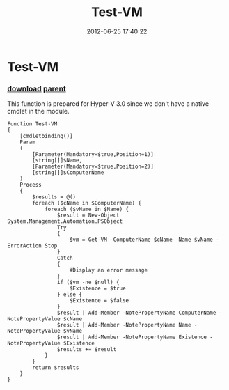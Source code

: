 ﻿---
pid:            3482
parent:         3481
children:       
poster:         Huajun Gu
title:          Test-VM
date:           2012-06-25 17:40:22
description:    This function is prepared for Hyper-V 3.0 since we don't have a native cmdlet in the module.
format:         posh
---

# Test-VM

### [download](3482.ps1) [parent](3481.md) 

This function is prepared for Hyper-V 3.0 since we don't have a native cmdlet in the module.

```posh
Function Test-VM
{
    [cmdletbinding()]
    Param
    (
        [Parameter(Mandatory=$true,Position=1)]
        [string[]]$Name,
        [Parameter(Mandatory=$true,Position=2)]
        [string[]]$ComputerName
    )
    Process
    {
        $results = @()
        foreach ($cName in $ComputerName) {
            foreach ($vName in $Name) {
                $result = New-Object System.Management.Automation.PSObject
                Try
                {
                    $vm = Get-VM -ComputerName $cName -Name $vName -ErrorAction Stop
                }
                Catch
                {
                    #Display an error message
                }
                if ($vm -ne $null) {
                    $Existence = $true
                } else {
                    $Existence = $false
                }				
                $result | Add-Member -NotePropertyName ComputerName -NotePropertyValue $cName
                $result | Add-Member -NotePropertyName Name -NotePropertyValue $vName
                $result | Add-Member -NotePropertyName Existence -NotePropertyValue $Existence
                $results += $result
            }
        }
        return $results
    }
}
```
